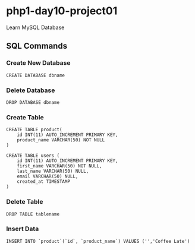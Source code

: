 # php1-day10-project01
Learn MySQL Database


## SQL Commands

### Create New Database
    CREATE DATABASE dbname

### Delete Database
    DROP DATABASE dbname

### Create Table
    CREATE TABLE product(
        id INT(11) AUTO_INCREMENT PRIMARY KEY,
        product_name VARCHAR(50) NOT NULL
    )

    CREATE TABLE users (
        id INT(11) AUTO_INCREMENT PRIMARY KEY,
        first_name VARCHAR(50) NOT NULL,
        last_name VARCHAR(50) NULL,
        email VARCHAR(50) NULL,
        created_at TIMESTAMP
    )

### Delete Table
    DROP TABLE tablename

### Insert Data
    INSERT INTO `product`(`id`, `product_name`) VALUES ('','Coffee Late')